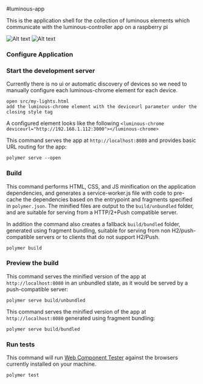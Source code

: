 
#luminous-app

This is the application shell for the collection of luminous elements which communicate with the luminous-controller app on a raspberry pi

![Alt text](https://cloud.githubusercontent.com/assets/5846458/20641815/bdce504e-b3c5-11e6-9ca4-852f7fc538d6.png?raw=true "Lights Main Page") ![Alt text](https://cloud.githubusercontent.com/assets/5846458/20641817/c1488c76-b3c5-11e6-81af-90504bd32ca5.png?raw=true "Lights Main Page")

### Configure Application
    
### Start the development server
Currently there is no ui or automatic discovery of devices so we need to manually configure each luminous-chrome element for each device.

    open src/my-lights.html
    add the luminous-chrome element with the deviceurl parameter under the closing style tag

A configured element looks like the following
    `<luminous-chrome deviceurl="http://192.168.1.112:3000"></luminous-chrome>`

This command serves the app at `http://localhost:8080` and provides basic URL
routing for the app:

    polymer serve --open
    



### Build

This command performs HTML, CSS, and JS minification on the application
dependencies, and generates a service-worker.js file with code to pre-cache the
dependencies based on the entrypoint and fragments specified in `polymer.json`.
The minified files are output to the `build/unbundled` folder, and are suitable
for serving from a HTTP/2+Push compatible server.

In addition the command also creates a fallback `build/bundled` folder,
generated using fragment bundling, suitable for serving from non
H2/push-compatible servers or to clients that do not support H2/Push.

    polymer build

### Preview the build

This command serves the minified version of the app at `http://localhost:8080`
in an unbundled state, as it would be served by a push-compatible server:

    polymer serve build/unbundled

This command serves the minified version of the app at `http://localhost:8080`
generated using fragment bundling:

    polymer serve build/bundled

### Run tests

This command will run
[Web Component Tester](https://github.com/Polymer/web-component-tester) against the
browsers currently installed on your machine.

    polymer test

